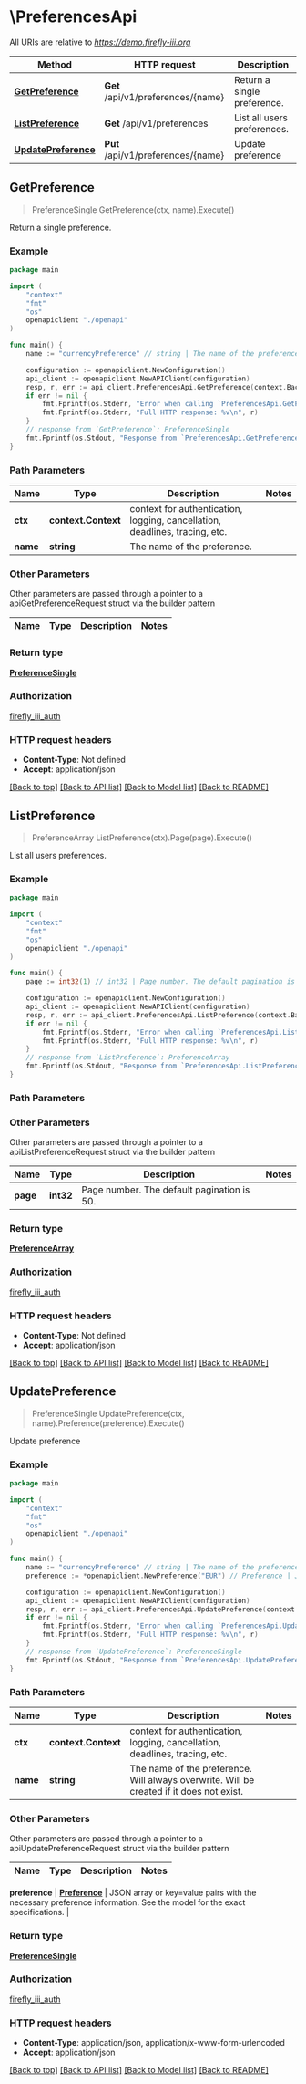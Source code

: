# \PreferencesApi

All URIs are relative to *https://demo.firefly-iii.org*

Method | HTTP request | Description
------------- | ------------- | -------------
[**GetPreference**](PreferencesApi.md#GetPreference) | **Get** /api/v1/preferences/{name} | Return a single preference.
[**ListPreference**](PreferencesApi.md#ListPreference) | **Get** /api/v1/preferences | List all users preferences.
[**UpdatePreference**](PreferencesApi.md#UpdatePreference) | **Put** /api/v1/preferences/{name} | Update preference



## GetPreference

> PreferenceSingle GetPreference(ctx, name).Execute()

Return a single preference.



### Example

```go
package main

import (
    "context"
    "fmt"
    "os"
    openapiclient "./openapi"
)

func main() {
    name := "currencyPreference" // string | The name of the preference.

    configuration := openapiclient.NewConfiguration()
    api_client := openapiclient.NewAPIClient(configuration)
    resp, r, err := api_client.PreferencesApi.GetPreference(context.Background(), name).Execute()
    if err != nil {
        fmt.Fprintf(os.Stderr, "Error when calling `PreferencesApi.GetPreference``: %v\n", err)
        fmt.Fprintf(os.Stderr, "Full HTTP response: %v\n", r)
    }
    // response from `GetPreference`: PreferenceSingle
    fmt.Fprintf(os.Stdout, "Response from `PreferencesApi.GetPreference`: %v\n", resp)
}
```

### Path Parameters


Name | Type | Description  | Notes
------------- | ------------- | ------------- | -------------
**ctx** | **context.Context** | context for authentication, logging, cancellation, deadlines, tracing, etc.
**name** | **string** | The name of the preference. | 

### Other Parameters

Other parameters are passed through a pointer to a apiGetPreferenceRequest struct via the builder pattern


Name | Type | Description  | Notes
------------- | ------------- | ------------- | -------------


### Return type

[**PreferenceSingle**](PreferenceSingle.md)

### Authorization

[firefly_iii_auth](../README.md#firefly_iii_auth)

### HTTP request headers

- **Content-Type**: Not defined
- **Accept**: application/json

[[Back to top]](#) [[Back to API list]](../README.md#documentation-for-api-endpoints)
[[Back to Model list]](../README.md#documentation-for-models)
[[Back to README]](../README.md)


## ListPreference

> PreferenceArray ListPreference(ctx).Page(page).Execute()

List all users preferences.



### Example

```go
package main

import (
    "context"
    "fmt"
    "os"
    openapiclient "./openapi"
)

func main() {
    page := int32(1) // int32 | Page number. The default pagination is 50. (optional)

    configuration := openapiclient.NewConfiguration()
    api_client := openapiclient.NewAPIClient(configuration)
    resp, r, err := api_client.PreferencesApi.ListPreference(context.Background()).Page(page).Execute()
    if err != nil {
        fmt.Fprintf(os.Stderr, "Error when calling `PreferencesApi.ListPreference``: %v\n", err)
        fmt.Fprintf(os.Stderr, "Full HTTP response: %v\n", r)
    }
    // response from `ListPreference`: PreferenceArray
    fmt.Fprintf(os.Stdout, "Response from `PreferencesApi.ListPreference`: %v\n", resp)
}
```

### Path Parameters



### Other Parameters

Other parameters are passed through a pointer to a apiListPreferenceRequest struct via the builder pattern


Name | Type | Description  | Notes
------------- | ------------- | ------------- | -------------
 **page** | **int32** | Page number. The default pagination is 50. | 

### Return type

[**PreferenceArray**](PreferenceArray.md)

### Authorization

[firefly_iii_auth](../README.md#firefly_iii_auth)

### HTTP request headers

- **Content-Type**: Not defined
- **Accept**: application/json

[[Back to top]](#) [[Back to API list]](../README.md#documentation-for-api-endpoints)
[[Back to Model list]](../README.md#documentation-for-models)
[[Back to README]](../README.md)


## UpdatePreference

> PreferenceSingle UpdatePreference(ctx, name).Preference(preference).Execute()

Update preference



### Example

```go
package main

import (
    "context"
    "fmt"
    "os"
    openapiclient "./openapi"
)

func main() {
    name := "currencyPreference" // string | The name of the preference. Will always overwrite. Will be created if it does not exist.
    preference := *openapiclient.NewPreference("EUR") // Preference | JSON array or key=value pairs with the necessary preference information. See the model for the exact specifications.

    configuration := openapiclient.NewConfiguration()
    api_client := openapiclient.NewAPIClient(configuration)
    resp, r, err := api_client.PreferencesApi.UpdatePreference(context.Background(), name).Preference(preference).Execute()
    if err != nil {
        fmt.Fprintf(os.Stderr, "Error when calling `PreferencesApi.UpdatePreference``: %v\n", err)
        fmt.Fprintf(os.Stderr, "Full HTTP response: %v\n", r)
    }
    // response from `UpdatePreference`: PreferenceSingle
    fmt.Fprintf(os.Stdout, "Response from `PreferencesApi.UpdatePreference`: %v\n", resp)
}
```

### Path Parameters


Name | Type | Description  | Notes
------------- | ------------- | ------------- | -------------
**ctx** | **context.Context** | context for authentication, logging, cancellation, deadlines, tracing, etc.
**name** | **string** | The name of the preference. Will always overwrite. Will be created if it does not exist. | 

### Other Parameters

Other parameters are passed through a pointer to a apiUpdatePreferenceRequest struct via the builder pattern


Name | Type | Description  | Notes
------------- | ------------- | ------------- | -------------

 **preference** | [**Preference**](Preference.md) | JSON array or key&#x3D;value pairs with the necessary preference information. See the model for the exact specifications. | 

### Return type

[**PreferenceSingle**](PreferenceSingle.md)

### Authorization

[firefly_iii_auth](../README.md#firefly_iii_auth)

### HTTP request headers

- **Content-Type**: application/json, application/x-www-form-urlencoded
- **Accept**: application/json

[[Back to top]](#) [[Back to API list]](../README.md#documentation-for-api-endpoints)
[[Back to Model list]](../README.md#documentation-for-models)
[[Back to README]](../README.md)

